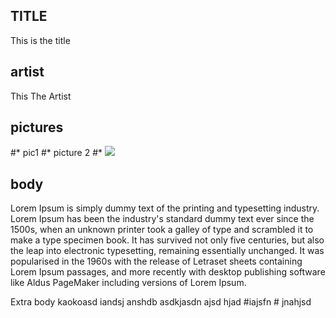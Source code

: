 ## TITLE
This is the title

## artist
This The Artist

## pictures
#* pic1
#* picture 2
#* <img src="http://placekitten.com/500/600"/>

## body
Lorem Ipsum is simply dummy text of the printing and typesetting industry. Lorem Ipsum has been the industry's standard dummy text ever since the 1500s, when an unknown printer took a galley of type and scrambled it to make a type specimen book. It has survived not only five centuries, but also the leap into electronic typesetting, remaining essentially unchanged. It was popularised in the 1960s with the release of Letraset sheets containing Lorem Ipsum passages, and more recently with desktop publishing software like Aldus PageMaker including versions of Lorem Ipsum.

Extra body kaokoasd iandsj anshdb asdkjasdn ajsd hjad #iajsfn # jnahjsd